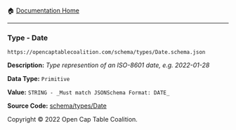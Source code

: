 :house: [Documentation Home](../../../)

---

### Type - Date

`https://opencaptablecoalition.com/schema/types/Date.schema.json`

**Description:** _Type represention of an ISO-8601 date, e.g. 2022-01-28_

**Data Type:** `Primitive`

**Value:** `STRING - _Must match JSONSchema Format: DATE_`

**Source Code:** [schema/types/Date](/../../../../schema/types/Date.schema.json)

Copyright © 2022 Open Cap Table Coalition.
